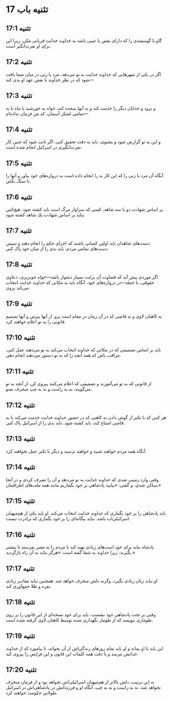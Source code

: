 # تثنیه باب 17

## تثنیه 17:1
گاو یا گوسفندی را که دارای نقص یا عیبی باشد به خداوند خدایت قربانی مکن، زیرا این برای او نفرت‌انگیز است.

## تثنیه 17:2
اگر در یکی از شهرهایی که خداوند خدایت به تو می‌دهد، مرد یا زنی در میان شما یافت شود که در نظر خداوند با نقض عهد او بدی کند—

## تثنیه 17:3
و برود و خدایان دیگر را خدمت کند و به آنها سجده کند، خواه به خورشید یا ماه یا به تمامی لشکر آسمان، که من فرمان نداده‌ام—

## تثنیه 17:4
و این به تو گزارش شود و بشنوی، باید به دقت تحقیق کنی. اگر ثابت شود که چنین کار نفرت‌انگیزی در اسرائیل انجام شده است،

## تثنیه 17:5
آنگاه آن مرد یا زنی را که این کار بد را انجام داده است به دروازه‌های خود بیاور و آنها را با سنگ بکُش.

## تثنیه 17:6
بر اساس شهادت دو یا سه شاهد، کسی که سزاوار مرگ است باید کشته شود. هیچ‌کس نباید بر اساس شهادت یک شاهد کشته شود.

## تثنیه 17:7
دست‌های شاهدان باید اولین کسانی باشند که اجرای حکم را انجام دهند و سپس دست‌های تمامی مردم. باید بدی را از میان خود پاک کنی.

## تثنیه 17:8
اگر موردی پیش آید که قضاوت آن برایت بسیار دشوار باشد—خواه خونریزی، دعاوی حقوقی، یا حمله—در دروازه‌های خود، آنگاه باید به مکانی که خداوند خدایت انتخاب می‌کند بروی.

## تثنیه 17:9
به کاهنان لاوی و به قاضی که در آن زمان در مقام است برو. از آنها بپرس و آنها تصمیم قانونی را به تو اعلام خواهند کرد.

## تثنیه 17:10
باید بر اساس تصمیمی که در مکانی که خداوند انتخاب می‌کند به تو می‌دهند عمل کنی. مراقب باش که همه آنچه را که به تو دستور می‌دهند انجام دهی.

## تثنیه 17:11
از قانونی که به تو می‌آموزند و تصمیمی که اعلام می‌کنند پیروی کن. از آنچه به تو می‌گویند، نه به راست و نه به چپ منحرف نشو.

## تثنیه 17:12
هر کس که با تکبر از گوش دادن به کاهنی که در حضور خداوند خدایت خدمت می‌کند یا به قاضی امتناع کند، باید کشته شود. باید بدی را از اسرائیل پاک کنی.

## تثنیه 17:13
آنگاه همه مردم خواهند شنید و خواهند ترسید و دیگر با تکبر عمل نخواهند کرد.

## تثنیه 17:14
وقتی وارد زمینی شدی که خداوند خدایت به تو می‌دهد و آن را تصرف کردی و در آنجا ساکن شدی، و گفتی: «بیایید پادشاهی بر خود بگماریم مانند همه ملت‌های اطرافمان،»

## تثنیه 17:15
باید پادشاهی را بر خود بگماری که خداوند خدایت انتخاب می‌کند. او باید یکی از هم‌میهنان اسرائیلی‌ات باشد. نباید بیگانه‌ای را بر خود بگماری که برادرت نیست.

## تثنیه 17:16
پادشاه نباید برای خود اسب‌های زیادی تهیه کند یا مردم را به مصر بفرستد تا بیشتر بگیرند، زیرا خداوند به شما گفته است: «هرگز نباید به آن راه بازگردید.»

## تثنیه 17:17
او نباید زنان زیادی بگیرد، وگرنه دلش منحرف خواهد شد. همچنین نباید مقادیر زیادی نقره و طلا جمع‌آوری کند.

## تثنیه 17:18
وقتی بر تخت پادشاهی خود نشست، باید برای خود نسخه‌ای از این قانون را بر روی طوماری بنویسد که از طومار نگهداری شده توسط کاهنان لاوی گرفته شده است.

## تثنیه 17:19
این باید با او بماند و او باید تمام روزهای زندگی‌اش از آن بخواند، تا بیاموزد که از خداوند خدایش بترسد و با دقت همه کلمات این قانون و این فرایض را پیروی کند.

## تثنیه 17:20
به این ترتیب، دلش بالاتر از هم‌میهنان اسرائیلی‌اش نخواهد بود و از فرمان منحرف نخواهد شد، نه به راست و نه به چپ. آنگاه او و فرزندانش در پادشاهی‌اش در اسرائیل طولانی حکومت خواهند کرد.
